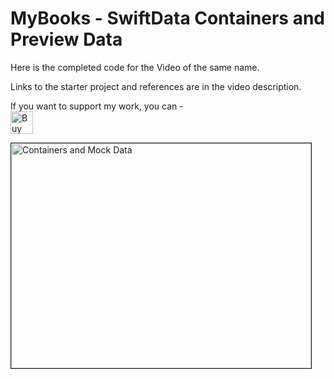 # MyBooks - SwiftData Containers and Preview Data

Here is the completed code for the Video of the same name.

Links to the starter project and references are in the video description.

If you want to support my work, you can - </br>
<a href='https://ko-fi.com/Z8Z22WRVG' target='_blank'><img height='36' style='border:0px;height:36px;' src='https://cdn.ko-fi.com/cdn/kofi3.png?v=2' border='0' alt='Buy Me a Coffee at ko-fi.com' /></a>

<a href="http://www.youtube.com/watch?feature=player_embedded&v=tZq4mvqH9Fg" target="_blank"><img src="http://img.youtube.com/vi/tZq4mvqH9Fg.jpg" 
alt="Containers and Mock Data" width="480" height="360" border="1" /></a>

